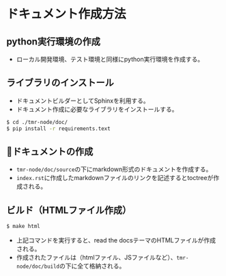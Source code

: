 # ドキュメント作成方法

## python実行環境の作成
* ローカル開発環境、テスト環境と同様にpython実行環境を作成する。

## ライブラリのインストール
* ドキュメントビルダーとしてSphinxを利用する。
* ドキュメント作成に必要なライブラリをインストールする。

```sh
$ cd ./tmr-node/doc/
$ pip install -r requirements.text
```

## ドキュメントの作成
* `tmr-node/doc/source`の下にmarkdown形式のドキュメントを作成する。
* `index.rst`に作成したmarkdownファイルのリンクを記述するとtoctreeが作成される。

## ビルド（HTMLファイル作成）
```sh
$ make html
```
* 上記コマンドを実行すると、read the docsテーマのHTMLファイルが作成される。
* 作成されたファイルは（htmlファイル、JSファイルなど）、`tmr-node/doc/build`の下に全て格納される。
